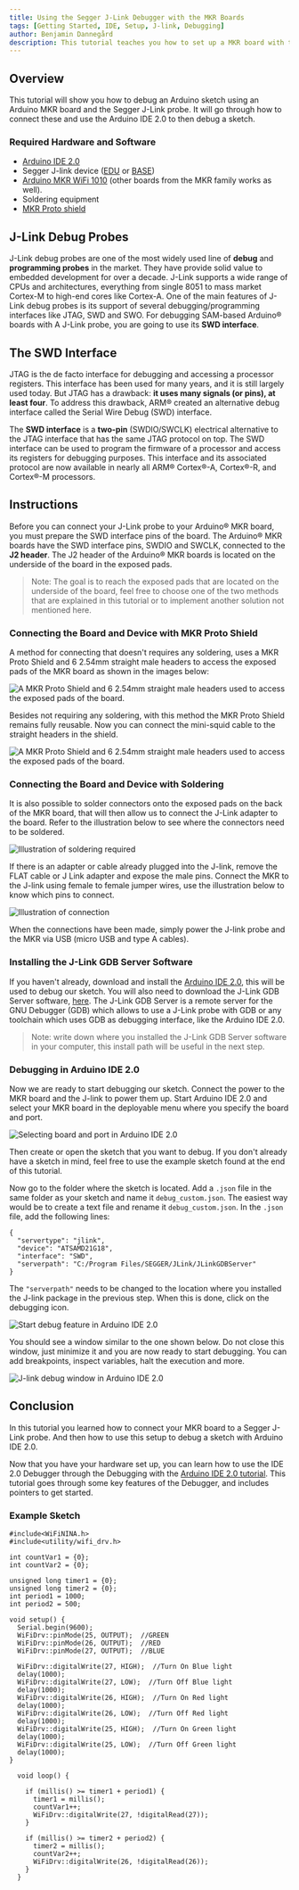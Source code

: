 ```yaml
---
title: Using the Segger J-Link Debugger with the MKR Boards
tags: [Getting Started, IDE, Setup, J-link, Debugging]
author: Benjamin Dannegård
description: This tutorial teaches you how to set up a MKR board with the Segger J-link debugger.
---
```


## Overview
This tutorial will show you how to debug an Arduino sketch using an Arduino MKR board and the Segger J-Link probe. It will go through how to connect these and use the Arduino IDE 2.0 to then debug a sketch.

### Required Hardware and Software
-   [Arduino IDE 2.0](https://www.arduino.cc/en/software)
-   Segger J-link device ([EDU](https://store.arduino.cc/j-link-edu) or [BASE](https://store.arduino.cc/j-link-base))
-   [Arduino MKR WiFi 1010](https://store.arduino.cc/mkr-wifi-1010) (other boards from the MKR family works as well).
-   Soldering equipment
-   [MKR Proto shield](https://store.arduino.cc/mkr-proto-shield)

## J-Link Debug Probes

J-Link debug probes are one of the most widely used line of **debug** and **programming probes** in the market. They have provide solid value to embedded development for over a decade. J-Link supports a wide range of CPUs and architectures, everything from single 8051 to mass market Cortex-M to high-end cores like Cortex-A. One of the main features of J-Link debug probes is its support of several debugging/programming interfaces like JTAG, SWD and SWO. For debugging SAM-based Arduino® boards with A J-Link probe, you are going to use its **SWD interface**.

## The SWD Interface

JTAG is the de facto interface for debugging and accessing a processor registers. This interface has been used for many years, and it is still largely used today. But JTAG has a drawback: **it uses many signals (or pins), at least four**. To address this drawback, ARM® created an alternative debug interface called the Serial Wire Debug (SWD) interface.

The **SWD interface** is a **two-pin** (SWDIO/SWCLK) electrical alternative to the JTAG interface that has the same JTAG protocol on top. The SWD interface can be used to program the firmware of a processor and access its registers for debugging purposes. This interface and its associated protocol are now available in nearly all ARM® Cortex®-A, Cortex®-R, and Cortex®-M processors.

## Instructions

Before you can connect your J-Link probe to your Arduino® MKR board, you must prepare the SWD interface pins of the board. The Arduino® MKR boards have the SWD interface pins, SWDIO and SWCLK, connected to the **J2 header**. The J2 header of the Arduino® MKR boards is located on the underside of the board in the exposed pads. 

> Note: The goal is to reach the exposed pads that are located on the underside of the board, feel free to choose one of the two methods that are explained in this tutorial or to implement another solution not mentioned here.

### Connecting the Board and Device with MKR Proto Shield

A method for connecting that doesn't requires any soldering, uses a MKR Proto Shield and 6 2.54mm straight male headers to access the exposed pads of the MKR board as shown in the images below:

![A MKR Proto Shield and 6 2.54mm straight male headers used to access the exposed pads of the board.](assets/mkr_jlink_shield_connection_first.png)

Besides not requiring any soldering, with this method the MKR Proto Shield remains fully reusable. Now you can connect the mini-squid cable to the straight headers in the shield.

![A MKR Proto Shield and 6 2.54mm straight male headers used to access the exposed pads of the board.](assets/mkr_jlink_shield_connection_second.png)

### Connecting the Board and Device with Soldering

It is also possible to solder connectors onto the exposed pads on the back of the MKR board, that will then allow us to connect the J-Link adapter to the board. Refer to the illustration below to see where the connectors need to be soldered. 

![Illustration of soldering required](assets/mkr_jlink_soldered_illustration.png)

If there is an adapter or cable already plugged into the J-link, remove the FLAT cable or J Link adapter and expose the male pins. Connect the MKR to the J-link using female to female jumper wires, use the illustration below to know which pins to connect.

![Illustration of connection](assets/mkr_jlink_connection_illustration.png)

When the connections have been made, simply power the J-link probe and the MKR via USB (micro USB and type A cables).

### Installing the J-Link GDB Server Software

If you haven't already, download and install the [Arduino IDE 2.0](https://www.arduino.cc/en/software), this will be used to debug our sketch. You will also need to download the J-Link GDB Server software, [here](https://www.segger.com/products/debug-probes/j-link/tools/j-link-gdb-server/about-j-link-gdb-server/). The J-Link GDB Server is a remote server for the GNU Debugger (GDB) which allows to use a J-Link probe with GDB or any toolchain which uses GDB as debugging interface, like the Arduino IDE 2.0.

> Note: write down where you installed the J-Link GDB Server software in your computer, this install path will be useful in the next step.

### Debugging in Arduino IDE 2.0

Now we are ready to start debugging our sketch. Connect the power to the MKR board and the J-link to power them up. Start Arduino IDE 2.0 and select your MKR board in the deployable menu where you specify the board and port.

![Selecting board and port in Arduino IDE 2.0](assets/mkr_jlink_IDE_board_select.png)

Then create or open the sketch that you want to debug. If you don't already have a sketch in mind, feel free to use the example sketch found at the end of this tutorial.

Now go to the folder where the sketch is located. Add a `.json` file in the same folder as your sketch and name it `debug_custom.json`. The easiest way would be to create a text file and rename it `debug_custom.json`. In the `.json` file, add the following lines:

```arduino
{
  "servertype": "jlink",
  "device": "ATSAMD21G18",
  "interface": "SWD",
  "serverpath": "C:/Program Files/SEGGER/JLink/JLinkGDBServer"
}
```

The `"serverpath"` needs to be changed to the location where you installed the J-link package in the previous step. When this is done, click on the debugging icon.

![Start debug feature in Arduino IDE 2.0](assets/mkr_jlink_IDE_debugging_button.png)

You should see a window similar to the one shown below. Do not close this window, just minimize it and you are now ready to start debugging. You can add breakpoints, inspect variables, halt the execution and more.

![J-link debug window in Arduino IDE 2.0](assets/mkr_jlink_IDE_debugging_window.png)

## Conclusion

In this tutorial you learned how to connect your MKR board to a Segger J-Link probe. And then how to use this setup to debug a sketch with Arduino IDE 2.0.

Now that you have your hardware set up, you can learn how to use the IDE 2.0 Debugger through the Debugging with the [Arduino IDE 2.0 tutorial](https://docs.arduino.cc/software/ide-v2/tutorials/ide-v2-debugger). This tutorial goes through some key features of the Debugger, and includes pointers to get started.

### Example Sketch

```arduino
#include<WiFiNINA.h>
#include<utility/wifi_drv.h>

int countVar1 = {0};
int countVar2 = {0};

unsigned long timer1 = {0};
unsigned long timer2 = {0};
int period1 = 1000;
int period2 = 500;

void setup() {
  Serial.begin(9600);
  WiFiDrv::pinMode(25, OUTPUT);  //GREEN
  WiFiDrv::pinMode(26, OUTPUT);  //RED
  WiFiDrv::pinMode(27, OUTPUT);  //BLUE

  WiFiDrv::digitalWrite(27, HIGH);  //Turn On Blue light
  delay(1000);
  WiFiDrv::digitalWrite(27, LOW);  //Turn Off Blue light
  delay(1000);
  WiFiDrv::digitalWrite(26, HIGH);  //Turn On Red light
  delay(1000);
  WiFiDrv::digitalWrite(26, LOW);  //Turn Off Red light
  delay(1000);
  WiFiDrv::digitalWrite(25, HIGH);  //Turn On Green light
  delay(1000);
  WiFiDrv::digitalWrite(25, LOW);  //Turn Off Green light
  delay(1000);
}

  void loop() {

    if (millis() >= timer1 + period1) {
      timer1 = millis();
      countVar1++;
      WiFiDrv::digitalWrite(27, !digitalRead(27));
    }

    if (millis() >= timer2 + period2) {
      timer2 = millis();
      countVar2++;
      WiFiDrv::digitalWrite(26, !digitalRead(26));
    }
  }
```
